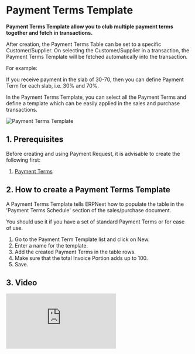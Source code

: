 <!-- add-breadcrumbs -->
# Payment Terms Template

**Payment Terms Template allow you to club multiple payment terms together and fetch in transactions.**

After creation, the Payment Terms Table can be set to a specific Customer/Supplier. On selecting the Customer/Supplier in a transaction, the Payment Terms Template will be fetched automatically into the transaction. 

For example:

If you receive payment in the slab of 30-70, then you can define Payment Term for each slab, i.e. 30% and 70%.

In the Payment Terms Template, you can select all the Payment Terms and define a template which can be easily applied in the sales and purchase transactions.

![Payment Terms Template](/docs/v12/assets/img/accounts/payment-terms-template.png)

## 1. Prerequisites
Before creating and using Payment Request, it is advisable to create the following first:

1. [Payment Terms](/docs/user/manual/en/accounts/payment-terms)

## 2. How to create a Payment Terms Template
A Payment Terms Template tells ERPNext how to populate the table in the 'Payment Terms Schedule' section of the sales/purchase document.

You should use it if you have a set of standard Payment Terms or for ease of use.

1. Go to the Payment Term Template list and click on New.
1. Enter a name for the template.
1. Add the created Payment Terms in the table rows.
1. Make sure that the total Invoice Portion adds up to 100.
1. Save.

## 3. Video

<div class="embed-container">
    <iframe src="https://www.youtube.com/embed/Z91oWYJx6yA?rel=0" frameborder="0" allow="autoplay; encrypted-media" allowfullscreen></iframe>
</div>